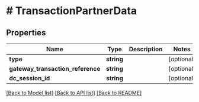 # # TransactionPartnerData

## Properties

Name | Type | Description | Notes
------------ | ------------- | ------------- | -------------
**type** | **string** |  | [optional] 
**gateway_transaction_reference** | **string** |  | [optional] 
**dc_session_id** | **string** |  | [optional] 

[[Back to Model list]](../../README.md#documentation-for-models) [[Back to API list]](../../README.md#documentation-for-api-endpoints) [[Back to README]](../../README.md)


